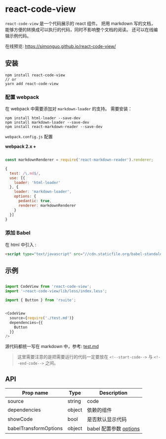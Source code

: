 # react-code-view

`react-code-view` 是一个代码展示的 react 组件。
把用 markdown 写的文档， 能够方便的转换成可以执行的代码，同时不影响整个文档的阅读。 还可以在线编辑示例代码。

在线预览: https://simonguo.github.io/react-code-view/


## 安装

```
npm install react-code-view
// or
yarn add react-code-view
```


### 配置 webpack

在 webpack 中需要添加对 `markdown-loader` 的支持。 需要安装：

```
npm install html-loader --save-dev
npm install markdown-loader --save-dev
npm install react-markdown-reader --save-dev
```


`webpack.config.js` 配置

**webpack 2.x +**

```js

const markdownRenderer = require('react-markdown-reader').renderer;

{
  test: /\.md$/,
  use: [{
    loader: 'html-loader'
  }, {
    loader: 'markdown-loader',
    options: {
      pedantic: true,
      renderer: markdownRenderer
    }
  }]
}
```

### 添加 Babel

在 html 中引入 :
```html
<script type="text/javascript" src="//cdn.staticfile.org/babel-standalone/6.24.0/babel.min.js"></script>
```

## 示例

```js

import CodeView from 'react-code-view';
import '~react-code-view/lib/less/index.less';

import { Button } from 'rsuite';


<CodeView
  source={require('./test.md')}
  dependencies={{
    Button
  }}
/>
```

源代码都统一写在 markdown 中，参考:
[test.md](https://raw.githubusercontent.com/simonguo/react-code-view/master/docs/test.md)

> 这里需要注意的是把需要运行的代码一定要放在 `<!--start-code-->` 与  `<!--end-code-->` 之间。


## API


| Prop name             | Type   | Description                   |
|-----------------------|--------|-------------------------------|
| source                | string | code                          |
| dependencies          | object | 依赖的组件                         |
| showCode              | bool   | 是否默认显示代码                      |
| babelTransformOptions | object | babel 配置参数 [options][babeljs] |



[babeljs]: https://babeljs.io/docs/usage/api/#options